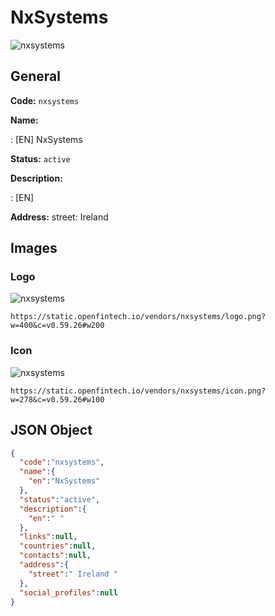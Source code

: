 
# NxSystems 
![nxsystems](https://static.openfintech.io/vendors/nxsystems/logo.png?w=400&c=v0.59.26#w200)  

## General 
 
**Code:** `nxsystems` 
 
**Name:** 
 
:	[EN] NxSystems 
 
**Status:** `active` 
 
**Description:** 
 
: [EN]   
 
**Address:** 
street:  Ireland  

## Images 

### Logo 
 
![nxsystems](https://static.openfintech.io/vendors/nxsystems/logo.png?w=400&c=v0.59.26#w200)  

```
https://static.openfintech.io/vendors/nxsystems/logo.png?w=400&c=v0.59.26#w200
```  

### Icon 
 
![nxsystems](https://static.openfintech.io/vendors/nxsystems/icon.png?w=278&c=v0.59.26#w100)  

```
https://static.openfintech.io/vendors/nxsystems/icon.png?w=278&c=v0.59.26#w100
```  

## JSON Object 

```json
{
  "code":"nxsystems",
  "name":{
    "en":"NxSystems"
  },
  "status":"active",
  "description":{
    "en":" "
  },
  "links":null,
  "countries":null,
  "contacts":null,
  "address":{
    "street":" Ireland "
  },
  "social_profiles":null
}
```  
